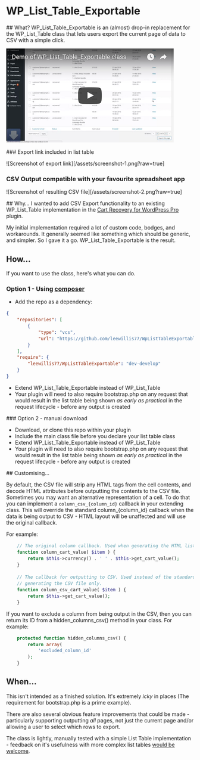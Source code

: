 # WP_List_Table_Exportable

## What?
WP_List_Table_Exportable is an (almost) drop-in replacement for the WP_List_Table class that lets users export the current page of data to CSV with a simple click. 

[![Alt text for your video](/assets/demo-shot.png)](https://www.youtube.com/watch?v=dFUGJP7Mpnc)

### Export link included in list table

![Screenshot of export link][/assets/screenshot-1.png?raw=true]

### CSV Output compatible with your favourite spreadsheet app

![Screenshot of resulting CSV file][/assets/screenshot-2.png?raw=true]

## Why&hellip;
I wanted to add CSV Export functionality to an existing WP_List_Table implementation in the [Cart Recovery for WordPress Pro](https://wp-cart-recovery.com/downloads/cart-recovery-wordpress-pro/) plugin.

My initial implementation required a lot of custom code, bodges, and workarounds. It generally seemed like something which should be generic, and simpler. So I gave it a go. WP_List_Table_Exportable is the result.

## How&hellip;
If you want to use the class, here's what you can do. 

### Option 1 - Using [composer](https://getcomposer.org/)

* Add the repo as a dependency:

```json
{
	"repositories": [
        {
            "type": "vcs",
            "url": "https://github.com/leewillis77/WpListTableExportable"
        }
    ],
    "require": {
        "leewillis77/WpListTableExportable": "dev-develop"
    }
}
```

* Extend WP_List_Table_Exportable instead of WP_List_Table
* Your plugin will need to also require bootstrap.php on any request that would result in the list table being shown *as early as practical* in the request lifecycle - before any output is created

### Option 2 - manual download

* Download, or clone this repo within your plugin
* Include the main class file before you declare your list table class
* Extend WP_List_Table_Exportable instead of WP_List_Table
* Your plugin will need to also require bootstrap.php on any request that would result in the list table being shown *as early as practical* in the request lifecycle - before any output is created

## Customising&hellip;

By default, the CSV file will strip any HTML tags from the cell contents, and decode HTML attributes before outputting the contents to the CSV file. Sometimes you may want an alternative representation of a cell. To do that you can implement a ```column_csv_{column_id}``` callback in your extending class. This will override the standard column_{column_id} callback when the data is being output to CSV - HTML layout will be unaffected and will use the original callback. 

For example:

```php
	// The original column callback. Used when generating the HTML list table.
	function column_cart_value( $item ) {
		return $this->currency() . ' ' . $this->get_cart_value();
	}

	// The callback for outputting to CSV. Used instead of the standard callback when
	// generating the CSV file only.
	function column_csv_cart_value( $item ) {
		return $this->get_cart_value();
	}
```

If you want to exclude a column from being output in the CSV, then you can return its ID from a hidden_columns_csv() method in your class. For example:

```php
	protected function hidden_columns_csv() {
		return array(
			'excluded_column_id'
		);
	}
```

## When&hellip;
This isn't intended as a finished solution. It's extremely *icky* in places (The requirement for bootstrap.php is a prime example).

There are also several obvious feature improvements that could be made - particularly supporting outputting *all* pages, not just the current page and/or allowing a user to select which rows to export.

The class is lightly, manually tested with a simple List Table implementation - feedback on it's usefulness with more complex list tables [would be welcome](https://github.com/leewillis77/WpListTableExportable/issues). 